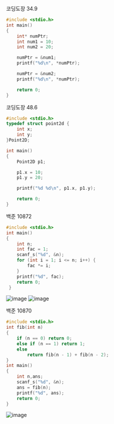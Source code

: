 코딩도장 34.9
```c
#include <stdio.h>
int main()
{
    int* numPtr;
    int num1 = 10;
    int num2 = 20;

    numPtr = &num1;
    printf("%d\n", *numPtr);

    numPtr = &num2;
    printf("%d\n", *numPtr);

    return 0;
}
```

코딩도장 48.6
```c
#include <stdio.h>
typedef struct point2d {
    int x;
    int y;
}Point2D;

int main()
{
    Point2D p1;

    p1.x = 10;
    p1.y = 20;

    printf("%d %d\n", p1.x, p1.y);

    return 0;
}
```

백준 10872
```c
#include <stdio.h>
int main()
{
	int n;
	int fac = 1;
	scanf_s("%d", &n);
	for (int i = 1; i <= n; i++) {
		fac *= i;
	}
	printf("%d", fac);
	return 0;
 }
 ```
![image](https://user-images.githubusercontent.com/113405600/193448937-83780cc7-7ea4-4718-a920-e50cd2dc43a5.png)
![image](https://user-images.githubusercontent.com/113405600/193448946-d293c583-e196-42df-a835-080a51ce7c11.png)

백준 10870
```c
#include <stdio.h>
int fib(int n)
{
	if (n == 0) return 0;
	else if (n == 1) return 1;
	else
		return fib(n - 1) + fib(n - 2);
}
int main()
{
	int n,ans;
	scanf_s("%d", &n);
	ans = fib(n);
	printf("%d", ans);
	return 0;
}
```
![image](https://user-images.githubusercontent.com/113405600/193448965-fefd6f9a-d8a8-4335-af8a-960c16784349.png)

